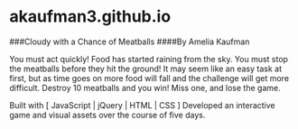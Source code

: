 # akaufman3.github.io

###Cloudy with a Chance of Meatballs
####By Amelia Kaufman

You must act quickly! Food has started raining from the sky. You must stop the meatballs before they hit the ground! It may seem like an easy task at first, but as time goes on more food will fall and the challenge will get more difficult. Destroy 10 meatballs and you win! Miss one, and lose the game.

Built with [ JavaScript | jQuery | HTML | CSS ]
Developed an interactive game and visual assets over the course of five days.
